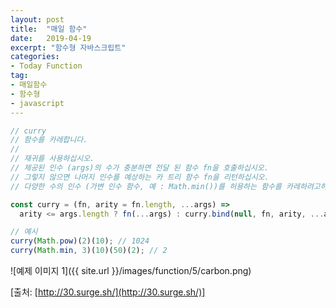 ```yaml
---
layout: post
title:  "매일 함수"
date:   2019-04-19
excerpt: "함수형 자바스크립트"
categories:
- Today Function
tag:
- 매일함수
- 함수형
- javascript
---
```


```javascript
// curry
// 함수를 카레합니다.
// 
// 재귀를 사용하십시오.
// 제공된 인수 (args)의 수가 충분하면 전달 된 함수 fn을 호출하십시오.
// 그렇지 않으면 나머지 인수를 예상하는 카 트리 함수 fn을 리턴하십시오.
// 다양한 수의 인수 (가변 인수 함수, 예 : Math.min())를 허용하는 함수를 카레하려고하는 경우 선택적으로 인수의 수를 두 번째 매개 변수 arity로 전달할 수 있습니다.

const curry = (fn, arity = fn.length, ...args) =>
  arity <= args.length ? fn(...args) : curry.bind(null, fn, arity, ...args);

// 예시
curry(Math.pow)(2)(10); // 1024
curry(Math.min, 3)(10)(50)(2); // 2
```

![예제 이미지 1]({{ site.url }}/images/function/5/carbon.png)

[출처: [http://30.surge.sh/](http://30.surge.sh/)]
